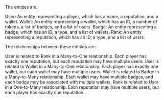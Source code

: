 The entities are:

User: An entity representing a player, which has a name, a reputation, and a wallet.
Wallet: An entity representing a wallet, which has an ID, a number of tokens, a list of badges, and a list of users.
Badge: An entity representing a badge, which has an ID, a type, and a list of wallets.
Rank: An entity representing a reputation, which has an ID, a type, and a list of users.

The relationships between these entities are:

User is related to Rank in a Many-to-One relationship. Each player has exactly one reputation, but each reputation may have multiple users.
User is related to Wallet in a Many-to-One relationship. Each player has exactly one wallet, but each wallet may have multiple users.
Wallet is related to Badge in a Many-to-Many relationship. Each wallet may have multiple badges, and each badge may be associated with multiple wallets.
Rank is related to User in a One-to-Many relationship. Each reputation may have multiple users, but each player has exactly one reputation.